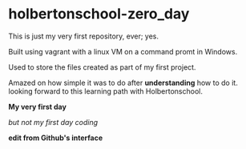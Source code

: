 # holbertonschool-zero_day

This is just my very first repository, 
ever; 
yes.

Built using vagrant with a linux VM on a command promt in Windows.

Used to store the files created as part of my first project.

Amazed on how simple it was to do after **understanding** how to do it.
looking forward to this learning path with Holbertonschool.

**My very first day**

*but not my first day coding*

**edit from Github's interface**




